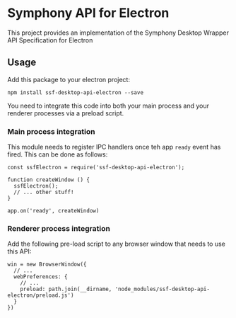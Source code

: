 # Symphony API for Electron

This project provides an implementation of the Symphony Desktop Wrapper API Specification for Electron

## Usage

Add this package to your electron project:

```
npm install ssf-desktop-api-electron --save
```

You need to integrate this code into both your main process and your renderer processes via a preload script.

### Main process integration

This module needs to register IPC handlers once teh app `ready` event has fired. This can be done as follows:

```
const ssfElectron = require('ssf-desktop-api-electron');

function createWindow () {
  ssfElectron();
  // ... other stuff!
}

app.on('ready', createWindow)
```

### Renderer process integration

Add the following pre-load script to any browser window that needs to use this API:

```
win = new BrowserWindow({
  // ...
  webPreferences: {
    // ...
    preload: path.join(__dirname, 'node_modules/ssf-desktop-api-electron/preload.js')
  }
})
```
